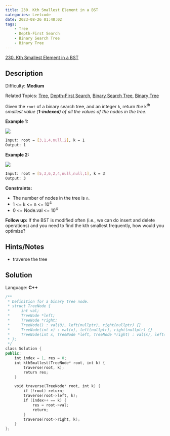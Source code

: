 ```yaml
---
title: 230. Kth Smallest Element in a BST
categories: Leetcode
date: 2023-08-26 01:40:02
tags:
    - Tree
    - Depth-First Search
    - Binary Search Tree
    - Binary Tree
---
```


[230\. Kth Smallest Element in a BST](https://leetcode.com/problems/kth-smallest-element-in-a-bst/)

## Description

Difficulty: **Medium**

Related Topics: [Tree](https://leetcode.com/tag/https://leetcode.com/tag/tree//), [Depth-First Search](https://leetcode.com/tag/https://leetcode.com/tag/depth-first-search//), [Binary Search Tree](https://leetcode.com/tag/https://leetcode.com/tag/binary-search-tree//), [Binary Tree](https://leetcode.com/tag/https://leetcode.com/tag/binary-tree//)

Given the `root` of a binary search tree, and an integer `k`, return _the_ k<sup>th</sup> _smallest value (**1-indexed**) of all the values of the nodes in the tree_.

**Example 1:**

![](https://assets.leetcode.com/uploads/2021/01/28/kthtree1.jpg)

```bash
Input: root = [3,1,4,null,2], k = 1
Output: 1
```

**Example 2:**

![](https://assets.leetcode.com/uploads/2021/01/28/kthtree2.jpg)

```bash
Input: root = [5,3,6,2,4,null,null,1], k = 3
Output: 3
```

**Constraints:**

* The number of nodes in the tree is `n`.
* 1 <= k <= n <= 10<sup>4</sup>
* 0 <= Node.val <= 10<sup>4</sup>

**Follow up:** If the BST is modified often (i.e., we can do insert and delete operations) and you need to find the kth smallest frequently, how would you optimize?

## Hints/Notes

* traverse the tree

## Solution

Language: **C++**

```C++
/**
 * Definition for a binary tree node.
 * struct TreeNode {
 *     int val;
 *     TreeNode *left;
 *     TreeNode *right;
 *     TreeNode() : val(0), left(nullptr), right(nullptr) {}
 *     TreeNode(int x) : val(x), left(nullptr), right(nullptr) {}
 *     TreeNode(int x, TreeNode *left, TreeNode *right) : val(x), left(left), right(right) {}
 * };
 */
class Solution {
public:
    int index = 1, res = 0;
    int kthSmallest(TreeNode* root, int k) {
        traverse(root, k);
        return res;
    }

    void traverse(TreeNode* root, int k) {
        if (!root) return;
        traverse(root->left, k);
        if (index++ == k) {
            res = root->val;
            return;
        }
        traverse(root->right, k);
    }
};
```
